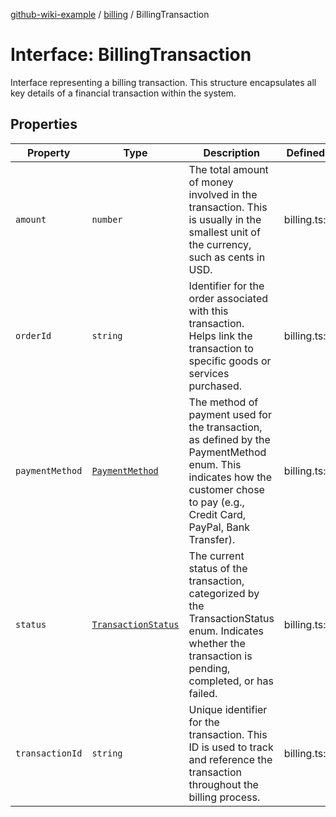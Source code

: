 [github-wiki-example](../wiki/Home) / [billing](../wiki/billing) / BillingTransaction

# Interface: BillingTransaction

Interface representing a billing transaction.
This structure encapsulates all key details of a financial transaction within the system.

## Properties

| Property | Type | Description | Defined in |
| ------ | ------ | ------ | ------ |
| `amount` | `number` | The total amount of money involved in the transaction. This is usually in the smallest unit of the currency, such as cents in USD. | billing.ts:61 |
| `orderId` | `string` | Identifier for the order associated with this transaction. Helps link the transaction to specific goods or services purchased. | billing.ts:55 |
| `paymentMethod` | [`PaymentMethod`](../wiki/billing.Enumeration.PaymentMethod) | The method of payment used for the transaction, as defined by the PaymentMethod enum. This indicates how the customer chose to pay (e.g., Credit Card, PayPal, Bank Transfer). | billing.ts:67 |
| `status` | [`TransactionStatus`](../wiki/billing.Enumeration.TransactionStatus) | The current status of the transaction, categorized by the TransactionStatus enum. Indicates whether the transaction is pending, completed, or has failed. | billing.ts:73 |
| `transactionId` | `string` | Unique identifier for the transaction. This ID is used to track and reference the transaction throughout the billing process. | billing.ts:50 |

